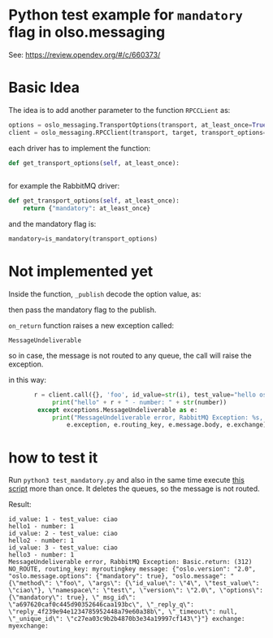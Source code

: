 Python test example for `mandatory` flag in olso.messaging 
===

See: https://review.opendev.org/#/c/660373/ 

Basic Idea
===
The idea is to add another parameter to the function `RPCCLient` as:
```python
options = oslo_messaging.TransportOptions(transport, at_least_once=True)
client = oslo_messaging.RPCClient(transport, target, transport_options=options.get_options())
```

each driver has to implement the function:
```python
def get_transport_options(self, at_least_once):
     
```

for example the RabbitMQ driver:

```python
def get_transport_options(self, at_least_once):
	return {"mandatory": at_least_once}
```

and the mandatory flag is:
```python
mandatory=is_mandatory(transport_options)
```


Not implemented yet
===

Inside the function, `_publish` decode the option value, as:

then pass the mandatory flag to the publish.

`on_return` function raises a new exception called:

 `MessageUndeliverable` 

so in case, the message is not routed to any queue, the call will raise the exception.

in this way:

```python
       r = client.call({}, 'foo', id_value=str(i), test_value="hello oslo")
            print("hello" + r + " - number: " + str(number))
        except exceptions.MessageUndeliverable as e:
            print("MessageUndeliverable error, RabbitMQ Exception: %s, routing_key: %s message: %s exchange: %s:" % (
                e.exception, e.routing_key, e.message.body, e.exchange))
``` 


how to test it
===
Run `python3 test_mandatory.py`
and also in the same time execute [this script](https://github.com/Gsantomaggio/rabbitmq-utils/blob/master/http_utils/remove_all_queues.py) more than once.
It deletes the queues, so the message is not routed.

Result:

```
id_value: 1 - test_value: ciao
hello1 - number: 1
id_value: 2 - test_value: ciao
hello2 - number: 1
id_value: 3 - test_value: ciao
hello3 - number: 1
MessageUndeliverable error, RabbitMQ Exception: Basic.return: (312) NO_ROUTE, routing_key: myroutingkey message: {"oslo.version": "2.0", "oslo.message.options": {"mandatory": true}, "oslo.message": "{\"method\": \"foo\", \"args\": {\"id_value\": \"4\", \"test_value\": \"ciao\"}, \"namespace\": \"test\", \"version\": \"2.0\", \"options\": {\"mandatory\": true}, \"_msg_id\": \"a697620caf0c445d90352646caa193bc\", \"_reply_q\": \"reply_4f239e94e1234785952448a79e60a38b\", \"_timeout\": null, \"_unique_id\": \"c27ea03c9b2b4870b3e34a19997cf143\"}"} exchange: myexchange:
``` 






